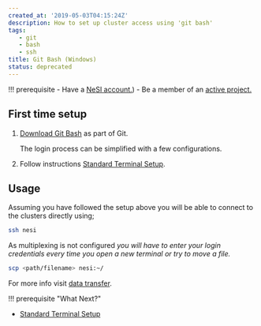 ```yaml
---
created_at: '2019-05-03T04:15:24Z'
description: How to set up cluster access using 'git bash'
tags:
   - git
   - bash
   - ssh
title: Git Bash (Windows)
status: deprecated
---
```


!!! prerequisite
     -   Have a [NeSI account.](../../Getting_Started/Accounts-Projects_and_Allocations/Creating_a_NeSI_Account_Profile.md))
     -   Be a member of an [active project.](../../Getting_Started/Accounts-Projects_and_Allocations/Applying_to_join_an_existing_NeSI_project.md)

## First time setup

1. [Download Git Bash](https://git-scm.com/download/win) as part of Git.

   The login process can be simplified with a few configurations.

2. Follow instructions [Standard Terminal Setup](Standard_Terminal_Setup.md).

## Usage

Assuming you have followed the setup above you will be able to connect
to the clusters directly using;

```sh
ssh nesi
```

As multiplexing is not configured *you will have to enter your login
credentials every time you open a new terminal or try to move a file.*

```sh
scp <path/filename> nesi:~/
```

For more info visit [data transfer](../../Getting_Started/Next_Steps/Moving_files_to_and_from_the_cluster.md).

!!! prerequisite "What Next?"
   - [Standard Terminal Setup](Standard_Terminal_Setup.md)
